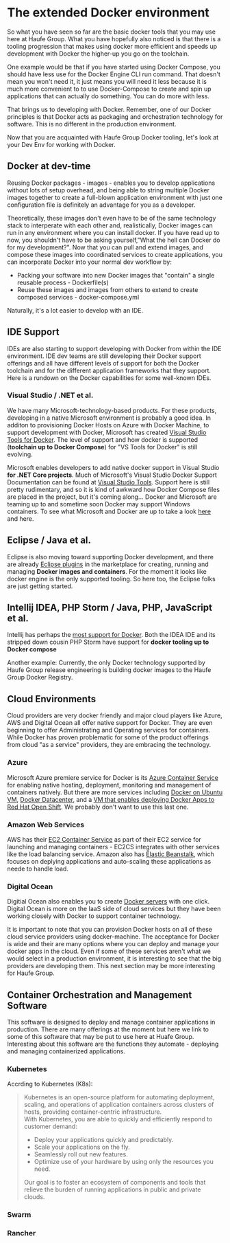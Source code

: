 # The extended Docker environment

So what you have seen so far are the basic docker tools that you may use here at Haufe Group. What you have hopefully also noticed is that there is a tooling progression that makes using docker more efficient and speeds up development with Docker the higher-up you go on the toolchain.

One example would be that if you have started using Docker Compose, you should have less use for the Docker Engine CLI run command. That doesn't mean you won't need it, it just means you will need it less because it is much more convenient to to use Docker-Compose to create and spin up applications that can actually do something. You can do more with less.

That brings us to developing with Docker. Remember, one of our Docker principles is that Docker acts as packaging and orchestration technology for software. This is no different in the production environment.

Now that you are acquainted with Haufe Group Docker tooling, let's look at your Dev Env for working with Docker.

## Docker at dev-time

Reusing Docker packages - images - enables you to develop applications without lots of setup overhead, and being able to string multiple Docker images together to create a full-blown application environment with just one configuration file is definitely an advantage for you as a developer.

Theoretically, these images don't even have to be of the same technology stack to interperate with each other and, realistically, Docker images can run in any environment where you can install docker. If you have read up to now, you shouldn't have to be asking yourself,"What the hell can Docker do for my development?". Now that you can pull and extend images, and compose these images into coordinated services to create applications, you can incorporate Docker into your normal dev workflow by:

* Packing your software into new Docker images that "contain" a single reusable process - Dockerfile\(s\)
* Reuse these images and images from others to extend to create composed services - docker-compose.yml

Naturally, it's a lot easier to develop with an IDE.

## IDE Support

IDEs are also starting to support developing with Docker from within the IDE environment.  IDE dev teams are still developing their Docker support offerings and all have different levels of support for both the Docker toolchain and for the different application frameworks that they support. Here is a rundown on the Docker capabilities for some well-known IDEs.

### Visual Studio / .NET et al.

We have many Microsoft-technology-based products. For these products, developing in a native Microsoft environment is probably a good idea. In additon to provisioning Docker Hosts on Azure with Docker Machine, to support development with Docker, Microsoft has created [Visual Studio Tools for Docker](https://marketplace.visualstudio.com/items?itemName=MicrosoftCloudExplorer.VisualStudioToolsforDocker-Preview). The level of support and how docker is supported \(**toolchain up to Docker Compose**\) for "VS Tools for Docker" is still evolving.

Microsoft enables developers to add native docker support in Visual Studio **for .NET Core projects**. Much of Microsoft's Visual Studio Docker Support Documentation can be found at [Visual Studio Tools](https://marketplace.visualstudio.com/items?itemName=MicrosoftCloudExplorer.VisualStudioToolsforDocker-Preview). Support here is  still pretty rudimentary, and so it is kind of awkward how Docker Compose files are placed in the project, but it's coming along... Docker and Microsoft are teaming up to and sometime soon Docker may support Windows containers. To see what Microsoft and Docker are up to take a look [here](https://www.simple-talk.com/cloud/platform-as-a-service/windows-containers-and-docker/) and here.

## Eclipse / Java et al.

Eclipse is also moving toward supporting Docker development, and there are already [Eclipse plugins](https://marketplace.eclipse.org/search/site/%2522Docker%2522) in the marketplace for creating, running and managing **Docker images and containers**. For the moment it looks like docker engine is the only supported tooling. So here too, the Eclipse folks are just getting started.

## Intellij IDEA, PHP Storm / Java, PHP, JavaScript et al.

Intellij has perhaps the [most support for Docker](https://www.jetbrains.com/help/idea/2016.2/docker.html). Both the IDEA IDE and its stripped down cousin PHP Storm have support for **docker tooling up to Docker compose**

Another example: Currently, the only Docker technology supported by Haufe Group release engineering is building docker images to the Haufe Group Docker Registry.

## Cloud Environments

Cloud providers are very docker friendly and major cloud players like Azure, AWS and Digital Ocean all offer native support for Docker. They are even beginning to offer Administrating and Operating services for containers. While Docker has proven problematic for some of the product offerings from cloud "as a service" providers, they are embracing the technology.

### Azure

Microsoft Azure premiere service for Docker is its [Azure Container Service](https://azure.microsoft.com/en-us/services/container-service/) for enabling native hosting, deployment, monitoring and management of containers natively. But there are more services including [Docker on Ubuntu VM](https://azure.microsoft.com/en-us/marketplace/partners/canonicalandmsopentech/dockeronubuntuserver1404lts/), [Docker Datacenter](https://azure.microsoft.com/en-us/marketplace/partners/docker/dockerdatacenterdocker-datacenter/), and a [VM that enables deploying Docker Apps to Red Hat Open Shift](https://azure.microsoft.com/en-us/marketplace/partners/click2cloud-inc/click2cloud-devops-cloud-solution/). We probably don't want to use this last one.

### Amazon Web Services

AWS has their [EC2 Container Service](https://aws.amazon.com/ecs/?nc2=h_m1) as part of their EC2 service for launching and managing containers - EC2CS integrates with other services like the load balancing service. Amazon also has [Elastic Beanstalk](https://aws.amazon.com/elasticbeanstalk/), which focuses on deplying applications and auto-scaling these applications as neede to handle load.

### Digital Ocean

Digitial Ocean also enables you to create [Docker servers](https://www.digitalocean.com/products/one-click-apps/docker/) with one click. Digital Ocean is more on the IaaS side of cloud services but they have been working closely with Docker to support container technology.

It is important to note that you can provision Docker hosts on all of these cloud service providers using docker-machine. The acceptance for Docker is wide and their are many options where you can deploy and manage your docker apps in the cloud. Even if some of these services aren't what we would select in a production environment, it is interesting to see that the big providers are developing them. This next section may be more interesting for Haufe Group.

## Container Orchestration and Management Software

This software is designed to deploy and manage container applications in production. There are many offerings at the moment but here we link to some of this software that may be put to use here at Huafe Group. Interesting about this software are the functions they automate - deploying and managing containerized applications. 

### Kubernetes

Accrding to Kubernetes \(K8s\):

> Kubernetes is an open-source platform for automating deployment, scaling, and operations of application containers across clusters of hosts, providing container-centric infrastructure.  
> With Kubernetes, you are able to quickly and efficiently respond to customer demand:
>
> * Deploy your applications quickly and predictably.
> * Scale your applications on the fly.
> * Seamlessly roll out new features.
> * Optimize use of your hardware by using only the resources you need.
>   
> Our goal is to foster an ecosystem of components and tools that relieve the burden of running applications in public and private clouds.

### Swarm

### Rancher



